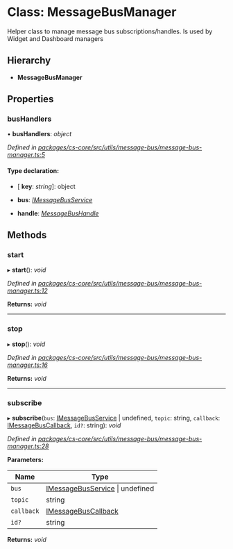 # Class: MessageBusManager

Helper class to manage message bus subscriptions/handles. Is used by Widget and Dashboard managers

## Hierarchy

* **MessageBusManager**

## Properties

###  busHandlers

• **busHandlers**: *object*

*Defined in [packages/cs-core/src/utils/message-bus/message-bus-manager.ts:5](https://github.com/TNOCS/csnext/blob/34474da7/packages/cs-core/src/utils/message-bus/message-bus-manager.ts#L5)*

#### Type declaration:

* \[ **key**: *string*\]: object

* **bus**: *[IMessageBusService](../interfaces/_cs_core_src_utils_message_bus_message_bus_service_.imessagebusservice.md)*

* **handle**: *[MessageBusHandle](_cs_core_src_utils_message_bus_message_bus_handle_.messagebushandle.md)*

## Methods

###  start

▸ **start**(): *void*

*Defined in [packages/cs-core/src/utils/message-bus/message-bus-manager.ts:12](https://github.com/TNOCS/csnext/blob/34474da7/packages/cs-core/src/utils/message-bus/message-bus-manager.ts#L12)*

**Returns:** *void*

___

###  stop

▸ **stop**(): *void*

*Defined in [packages/cs-core/src/utils/message-bus/message-bus-manager.ts:16](https://github.com/TNOCS/csnext/blob/34474da7/packages/cs-core/src/utils/message-bus/message-bus-manager.ts#L16)*

**Returns:** *void*

___

###  subscribe

▸ **subscribe**(`bus`: [IMessageBusService](../interfaces/_cs_core_src_utils_message_bus_message_bus_service_.imessagebusservice.md) | undefined, `topic`: string, `callback`: [IMessageBusCallback](../interfaces/_cs_core_src_utils_message_bus_message_bus_handle_.imessagebuscallback.md), `id?`: string): *void*

*Defined in [packages/cs-core/src/utils/message-bus/message-bus-manager.ts:28](https://github.com/TNOCS/csnext/blob/34474da7/packages/cs-core/src/utils/message-bus/message-bus-manager.ts#L28)*

**Parameters:**

Name | Type |
------ | ------ |
`bus` | [IMessageBusService](../interfaces/_cs_core_src_utils_message_bus_message_bus_service_.imessagebusservice.md) &#124; undefined |
`topic` | string |
`callback` | [IMessageBusCallback](../interfaces/_cs_core_src_utils_message_bus_message_bus_handle_.imessagebuscallback.md) |
`id?` | string |

**Returns:** *void*
